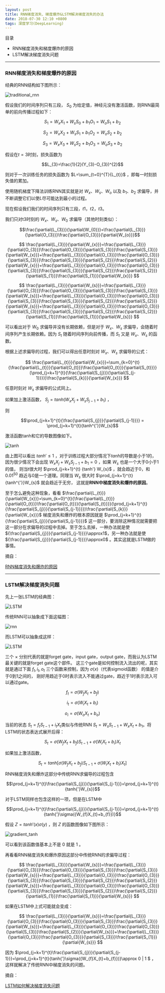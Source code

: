 ```yaml
---
layout: post
title: RNN梯度消失、梯度爆炸&LSTM解决梯度消失的办法
date: 2018-07-30 12:10 +0800
tags: 深度学习(DeepLearning)
---
```



目录

* RNN梯度消失和梯度爆炸的原因
* LSTM解决梯度消失问题


-----------

### RNN梯度消失和梯度爆炸的原因

经典的RNN结构如下图所示：

![traditional_rnn](/posts_res/2018-07-30-rnngradientdisappear/1.jpg)

假设我们的时间序列只有三段， $S_{0}$ 为给定值，神经元没有激活函数，则RNN最简单的前向传播过程如下：

$$S_{1}=W_{x}X_{1}+W_{s}S_{0}+b_{1}O_{1}=W_{o}S_{1}+b_{2}$$

$$S_{2}=W_{x}X_{2}+W_{s}S_{1}+b_{1}O_{2}=W_{o}S_{2}+b_{2}$$

$$S_{3}=W_{x}X_{3}+W_{s}S_{2}+b_{1}O_{3}=W_{o}S_{3}+b_{2}$$

假设在$t=3$时刻，损失函数为 

$$L_{3}=\frac{1}{2}(Y_{3}-O_{3})^{2}$$

则对于一次训练任务的损失函数为 $L=\sum_{t=0}^{T}{L_{t}}$ ，即每一时刻损失值的累加。

使用随机梯度下降法训练RNN其实就是对 $W_{x}  、 W_{s} 、 W_{o}$ 以及 $b_{1}、 b_{2}$ 求偏导，并不断调整它们以使$L$尽可能达到最小的过程。

现在假设我们我们的时间序列只有三段，$t1，t2，t3$。

我们只对t3时刻的 $W_{x}、W_{s}、W_{0}$ 求偏导（其他时刻类似）：

$$\frac{\partial{L_{3}}}{\partial{W_{0}}}=\frac{\partial{L_{3}}}{\partial{O_{3}}}\frac{\partial{O_{3}}}{\partial{W_{o}}}$$

$$
\frac{\partial{L_{3}}}{\partial{W_{x}}}=\frac{\partial{L_{3}}}{\partial{O_{3}}}\frac{\partial{O_{3}}}{\partial{S_{3}}}\frac{\partial{S_{3}}}{\partial{W_{x}}}+\frac{\partial{L_{3}}}{\partial{O_{3}}}\frac{\partial{O_{3}}}{\partial{S_{3}}}\frac{\partial{S_{3}}}{\partial{S_{2}}}\frac{\partial{S_{2}}}{\partial{W_{x}}}+\frac{\partial{L_{3}}}{\partial{O_{3}}}\frac{\partial{O_{3}}}{\partial{S_{3}}}\frac{\partial{S_{3}}}{\partial{S_{2}}}\frac{\partial{S_{2}}}{\partial{S_{1}}}\frac{\partial{S_{1}}}{\partial{W_{x}}}
$$

$$
\frac{\partial{L_{3}}}{\partial{W_{s}}}=\frac{\partial{L_{3}}}{\partial{O_{3}}}\frac{\partial{O_{3}}}{\partial{S_{3}}}\frac{\partial{S_{3}}}{\partial{W_{s}}}+\frac{\partial{L_{3}}}{\partial{O_{3}}}\frac{\partial{O_{3}}}{\partial{S_{3}}}\frac{\partial{S_{3}}}{\partial{S_{2}}}\frac{\partial{S_{2}}}{\partial{W_{s}}}+\frac{\partial{L_{3}}}{\partial{O_{3}}}\frac{\partial{O_{3}}}{\partial{S_{3}}}\frac{\partial{S_{3}}}{\partial{S_{2}}}\frac{\partial{S_{2}}}{\partial{S_{1}}}\frac{\partial{S_{1}}}{\partial{W_{s}}}
$$

可以看出对于 $W_{0}$ 求偏导并没有长期依赖，但是对于 $W_{x}、W_{s}$ 求偏导，会随着时间序列产生长期依赖。因为 $S_{t}$ 随着时间序列向前传播，而 $S_{t}$ 又是 $W_{x}、W_{s}$ 的函数。

根据上述求偏导的过程，我们可以得出任意时刻对 $W_{x}、W_{s}$ 求偏导的公式：

$$
\frac{\partial{L_{t}}}{\partial{W_{x}}}=\sum_{k=0}^{t}{\frac{\partial{L_{t}}}{\partial{O_{t}}}\frac{\partial{O_{t}}}{\partial{S_{t}}}}(\prod_{j=k+1}^{t}{\frac{\partial{S_{j}}}{\partial{S_{j-1}}}})\frac{\partial{S_{k}}}{\partial{W_{x}}}
$$

任意时刻对 $W_{s}$ 求偏导的公式同上。

如果加上激活函数， $S_{j}=tanh(W_{x}X_{j}+W_{s}S_{j-1}+b_{1})$ ，

则 

$$\prod_{j=k+1}^{t}{\frac{\partial{S_{j}}}{\partial{S_{j-1}}}} = \prod_{j=k+1}^{t}{tanh^{'}}W_{s}$$

激活函数tanh和它的导数图像如下。

![tanh](/posts_res/2018-07-30-rnngradientdisappear/2.jpg)


由上图可以看出 $tanh' \leq 1$ ，对于训练过程大部分情况下$tanh$的导数是小于1的，因为很少情况下会出现 $W_{x}X_{j}+W_{s}S_{j-1}+b_{1}=0$ ，如果 $W_{s}$ 也是一个大于0小于1的值，
则当t很大时 $\prod_{j=k+1}^{t} {tanh'} W_{s}$ ，就会趋近于$0$，和 $0.01^{50}$ 趋近与$0$是一个道理。同理当 $W_{s}$ 很大时 $\prod_{j=k+1}^{t}{tanh^{'}}W_{s}$ 就会趋近于无穷，
这就是**RNN中梯度消失和爆炸的原因**。

至于怎么避免这种现象，看看 $\frac{\partial{L_{t}}}{\partial{W_{x}}}=\sum_{k=0}^{t}{\frac{\partial{L_{t}}}{\partial{O_{t}}}\frac{\partial{O_{t}}}{\partial{S_{t}}}}(\prod_{j=k+1}^{t}{\frac{\partial{S_{j}}}{\partial{S_{j-1}}}})\frac{\partial{S_{k}}}{\partial{W_{x}}}$ 梯度消失和爆炸的根本原因就是 $\prod_{j=k+1}^{t}{\frac{\partial{S_{j}}}{\partial{S_{j-1}}}}$ 这一部分，要消除这种情况就需要把这一部分在求偏导的过程中去掉。至于怎么去掉，一种办法就是使 ${\frac{\partial{S_{j}}}{\partial{S_{j-1}}}}\approx1$，另一种办法就是使 ${\frac{\partial{S_{j}}}{\partial{S_{j-1}}}}\approx0$ 。其实这就是LSTM做的事情。


摘自：

>
[RNN梯度消失和爆炸的原因](https://zhuanlan.zhihu.com/p/28687529)


-----------

### LSTM解决梯度消失问题

先上一张LSTM的经典图：

![LSTM](/posts_res/2018-07-30-rnngradientdisappear/3.jpg)

传统RNN可以抽象成下面这幅图：

![rnn](/posts_res/2018-07-30-rnngradientdisappear/4.jpg)

而LSTM可以抽象成这样：

![LSTM](/posts_res/2018-07-30-rnngradientdisappear/5.jpg)

三个 × 分别代表的就是forget gate，input gate，output gate，而我认为LSTM最关键的就是forget gate这个部件。
这三个gate是如何控制流入流出的呢，其实就是通过下面 $f_{t},i_{t},o_{t}$ 三个函数来控制，因为 $\sigma(x)$（代表sigmoid函数） 的值是介于0到1之间的，
刚好用趋近于0时表示流入不能通过gate，趋近于1时表示流入可以通过gate。

$$f_{t}=\sigma({W_{f}X_{t}}+b_{f})$$

$$i_{t}=\sigma({W_{i}X_{t}}+b_{i})$$

$$o_{i}=\sigma({W_{o}X_{t}}+b_{o})$$

当前的状态 $S_{t}=f_{t}S_{t-1}+i_{t}X_{t}$类似与传统RNN $S_{t}=W_{s}S_{t-1}+W_{x}X_{t}+b_{1}$。将LSTM的状态表达式展开后得：

$$S_{t}=\sigma(W_{f}X_{t}+b_{f})S_{t-1}+\sigma(W_{i}X_{t}+b_{i})X_{t}$$

如果加上激活函数， 

$$S_{t}=tanh\left[\sigma(W_{f}X_{t}+b_{f})S_{t-1}+\sigma(W_{i}X_{t}+b_{i})X_{t}\right]$$

RNN梯度消失和爆炸这部分中传统RNN求偏导的过程包含 

$$\prod_{j=k+1}^{t}\frac{\partial{S_{j}}}{\partial{S_{j-1}}}=\prod_{j=k+1}^{t}{tanh{'}W_{s}}$$

对于LSTM同样也包含这样的一项，但是在LSTM中 

$$\prod_{j=k+1}^{t}\frac{\partial{S_{j}}}{\partial{S_{j-1}}}=\prod_{j=k+1}^{t}{tanh{’}\sigma({W_{f}X_{t}+b_{f}})}$$

假设 $Z=tanh{'}(x)\sigma({y})$ ，则 $Z$ 的函数图像如下图所示：

![gradient_tanh](/posts_res/2018-07-30-rnngradientdisappear/6.jpg)

可以看到该函数值基本上不是 0 就是 1 。

再看看RNN梯度消失和爆炸原因这部分中传统RNN的求偏导过程：

$$
\frac{\partial{L_{3}}}{\partial{W_{s}}}=\frac{\partial{L_{3}}}{\partial{O_{3}}}\frac{\partial{O_{3}}}{\partial{S_{3}}}\frac{\partial{S_{3}}}{\partial{W_{s}}}+\frac{\partial{L_{3}}}{\partial{O_{3}}}\frac{\partial{O_{3}}}{\partial{S_{3}}}\frac{\partial{S_{3}}}{\partial{S_{2}}}\frac{\partial{S_{2}}}{\partial{W_{s}}}+\frac{\partial{L_{3}}}{\partial{O_{3}}}\frac{\partial{O_{3}}}{\partial{S_{3}}}\frac{\partial{S_{3}}}{\partial{S_{2}}}\frac{\partial{S_{2}}}{\partial{S_{1}}}\frac{\partial{S_{1}}}{\partial{W_{s}}}
$$

如果在LSTM中上式可能就会变成：

$$
\frac{\partial{L_{3}}}{\partial{W_{s}}}=\frac{\partial{L_{3}}}{\partial{O_{3}}}\frac{\partial{O_{3}}}{\partial{S_{3}}}\frac{\partial{S_{3}}}{\partial{W_{s}}}+\frac{\partial{L_{3}}}{\partial{O_{3}}}\frac{\partial{O_{3}}}{\partial{S_{3}}}\frac{\partial{S_{2}}}{\partial{W_{s}}}+\frac{\partial{L_{3}}}{\partial{O_{3}}}\frac{\partial{O_{3}}}{\partial{S_{3}}}\frac{\partial{S_{1}}}{\partial{W_{s}}}
$$

因为 $\prod_{j=k+1}^{t}\frac{\partial{S_{j}}}{\partial{S_{j-1}}}=\prod_{j=k+1}^{t}{tanh{’}\sigma({W_{f}X_{t}+b_{f}})}\approx 0 \| 1 $ ，这样就解决了传统RNN中梯度消失的问题。


摘自：

>
[LSTM如何解决梯度消失问题](https://zhuanlan.zhihu.com/p/28749444)


